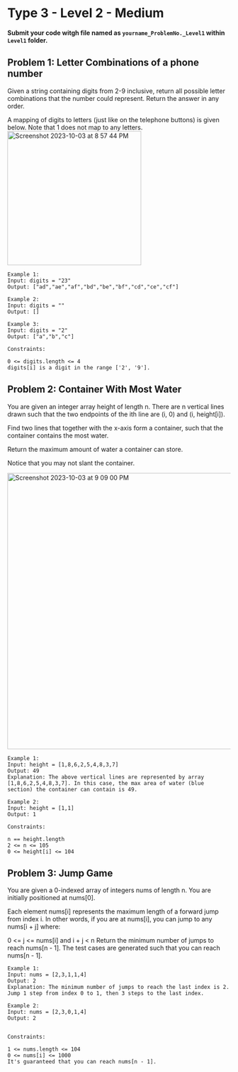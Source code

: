 # Type 3 - Level 2 - Medium

**Submit your code witgh file named as `yourname_ProblemNo._Level1` within `Level1` folder.**

## Problem 1: Letter Combinations of a phone number
Given a string containing digits from 2-9 inclusive, return all possible letter combinations that the number could represent. Return the answer in any order.

A mapping of digits to letters (just like on the telephone buttons) is given below. Note that 1 does not map to any letters.
<img width="302" alt="Screenshot 2023-10-03 at 8 57 44 PM" src="https://github.com/MU-Enigma/Hacktober23/assets/115718081/818f37b2-e415-45b7-b4ae-0c8f4a4e008d">

```
Example 1:
Input: digits = "23"
Output: ["ad","ae","af","bd","be","bf","cd","ce","cf"]

Example 2:
Input: digits = ""
Output: []

Example 3:
Input: digits = "2"
Output: ["a","b","c"]

Constraints:

0 <= digits.length <= 4
digits[i] is a digit in the range ['2', '9'].

```
## Problem 2: Container With Most Water
You are given an integer array height of length n. There are n vertical lines drawn such that the two endpoints of the ith line are (i, 0) and (i, height[i]).

Find two lines that together with the x-axis form a container, such that the container contains the most water.

Return the maximum amount of water a container can store.

Notice that you may not slant the container.

<img width="622" alt="Screenshot 2023-10-03 at 9 09 00 PM" src="https://github.com/MU-Enigma/Hacktober23/assets/115718081/ece4bcf2-2a82-432d-a731-04e7e74f7821">

```
Example 1:
Input: height = [1,8,6,2,5,4,8,3,7]
Output: 49
Explanation: The above vertical lines are represented by array [1,8,6,2,5,4,8,3,7]. In this case, the max area of water (blue section) the container can contain is 49.

Example 2:
Input: height = [1,1]
Output: 1

Constraints:

n == height.length
2 <= n <= 105
0 <= height[i] <= 104

```
## Problem 3: Jump Game
You are given a 0-indexed array of integers nums of length n. You are initially positioned at nums[0].

Each element nums[i] represents the maximum length of a forward jump from index i. In other words, if you are at nums[i], you can jump to any nums[i + j] where:

0 <= j <= nums[i] and
i + j < n
Return the minimum number of jumps to reach nums[n - 1]. The test cases are generated such that you can reach nums[n - 1].

```
Example 1:
Input: nums = [2,3,1,1,4]
Output: 2
Explanation: The minimum number of jumps to reach the last index is 2. Jump 1 step from index 0 to 1, then 3 steps to the last index.

Example 2:
Input: nums = [2,3,0,1,4]
Output: 2
 

Constraints:

1 <= nums.length <= 104
0 <= nums[i] <= 1000
It's guaranteed that you can reach nums[n - 1].

```



